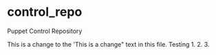 # control_repo
Puppet Control Repository

This is a change to the 'This is a change" text in this file. Testing 1. 2. 3.
